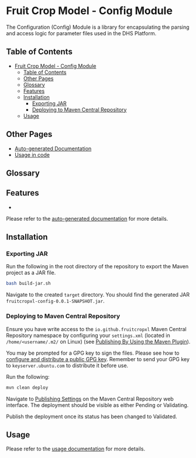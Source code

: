 # Fruit Crop Model - Config Module

The Configuration (Config) Module is a library for encapsulating the parsing and access logic for parameter files used in the DHS Platform.

## Table of Contents

- [Fruit Crop Model - Config Module](#fruit-crop-model---config-module)
  - [Table of Contents](#table-of-contents)
  - [Other Pages](#other-pages)
  - [Glossary](#glossary)
  - [Features](#features)
  - [Installation](#installation)
    - [Exporting JAR](#exporting-jar)
    - [Deploying to Maven Central Repository](#deploying-to-maven-central-repository)
  - [Usage](#usage)

## Other Pages

- [Auto-generated Documentation](https://aomedium.github.io/FCM_Config-Module/)
- [Usage in code](docs/usage.md)

## Glossary

## Features

-

Please refer to the [auto-generated documentation](https://aomedium.github.io/FCM_Config-Module/) for more details.

## Installation

### Exporting JAR

Run the following in the root directory of the repository to export the Maven project as a JAR file.

```sh
bash build-jar.sh
```

Navigate to the created `target` directory. You should find the generated JAR `fruitcropxl-config-0.0.1-SNAPSHOT.jar`.

### Deploying to Maven Central Repository

Ensure you have write access to the `io.github.fruitcropxl` Maven Central Repository namespace by configuring your `settings.xml` (located in `/home/<username/.m2/` on Linux) (see [Publishing By Using the Maven Plugin](https://central.sonatype.org/publish/publish-portal-maven/)).

You may be prompted for a GPG key to sign the files. Please see how to [configure and distribute a public GPG key](https://central.sonatype.org/publish/requirements/gpg/). Remember to send your GPG key to `keyserver.ubuntu.com` to distribute it before use.

Run the following:

```sh
mvn clean deploy
```

Navigate to [Publishing Settings](https://central.sonatype.com/publishing/deployments) on the Maven Central Repository web interface. The deployment should be visible as either Pending or Validating.

Publish the deployment once its status has been changed to Validated.

## Usage

Please refer to the [usage documentation](docs/usage.md) for more details.
